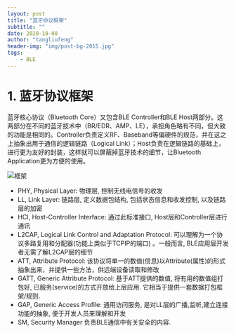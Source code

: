 ```yaml
---
layout: post
title: "蓝牙协议框架"
subtitle: ""
date: 2020-10-08
author: "tangliufeng"
header-img: "img/post-bg-2015.jpg"
tags: 
    - BLE
---
```



# 1. 蓝牙协议框架

蓝牙核心协议（Bluetooth Core）又包含BLE Controller和BLE Host两部分。这两部分在不同的蓝牙技术中（BR/EDR、AMP、LE），承担角色略有不同，但大致的功能是相同的。Controller负责定义RF、Baseband等偏硬件的规范，并在这之上抽象出用于通信的逻辑链路（Logical Link）；Host负责在逻辑链路的基础上，进行更为友好的封装，这样就可以屏蔽掉蓝牙技术的细节，让Bluetooth Application更为方便的使用。

![框架](https://pic4.zhimg.com/80/v2-1c6abc789df13cf86118c49280fa30af_720w.jpg)


- PHY, Physical Layer:
    物理层, 控制无线电信号的收发
- LL, Link Layer:
    链路层, 定义数据包结构, 包括状态信息和收发控制, 以及链路层的加密
- HCI, Host-Controller Interface:
    通过此标准接口, Host层和Controller层进行通讯
- L2CAP, Logical Link Control and Adaptation Protocol: 
    可以理解为一个协议多路复用和分配器(功能上类似于TCPIP的端口) 。一般而言, BLE应用层开发者无需了解L2CAP层的细节
- ATT, Attribute Protocol:
    该协议将单一的数值(信息)以Attribute(属性)的形式抽象出来，并提供一些方法，供远端设备读取和修改
- GATT, Generic Attribute Protocol:
    基于ATT提供的数值, 将有用的数值组打包好, 已服务(service)的方式开放给上层应用. 它相当于提供一套数据打包框架/规则.
- GAP, Generic Access Profile:
    通用访问服务, 是对LL层的广播,监听,建立连接功能的抽象, 便于开发人员来理解和开发
- SM, Security Manager
    负责BLE通信中有关安全的内容.